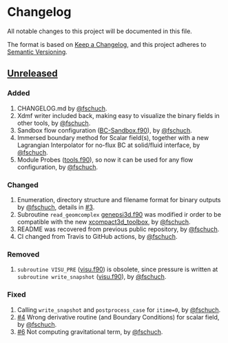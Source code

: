 # Changelog

All notable changes to this project will be documented in this file.

The format is based on [Keep a Changelog](https://keepachangelog.com/en/1.0.0/),
and this project adheres to [Semantic Versioning](https://semver.org/spec/v2.0.0.html).

## [Unreleased]

### Added

1. CHANGELOG.md by [@fschuch](https://github.com/fschuch).
1. Xdmf writer included back, making easy to visualize the binary fields in other tools, by [@fschuch](https://github.com/fschuch).
1. Sandbox flow configuration ([BC-Sandbox.f90](./src/BC-Sandbox.f90)), by [@fschuch](https://github.com/fschuch).
1. Immersed boundary method for Scalar field(s), together with a new Lagrangian Interpolator for no-flux BC at solid/fluid interface, by [@fschuch](https://github.com/fschuch).
1. Module Probes ([tools.f90](./src/tools.f90)), so now it can be used for any flow configuration, by [@fschuch](https://github.com/fschuch).

### Changed

1. Enumeration, directory structure and filename format for binary outputs by [@fschuch](https://github.com/fschuch), details in [#3](https://github.com/fschuch/Xcompact3d/issues/3).
1. Subroutine `read_geomcomplex` [genepsi3d.f90](./src/genepsi3d.f90) was modified ir order to be compatible with the new [xcompact3d_toolbox](https://github.com/fschuch/xcompact3d_toolbox), by [@fschuch](https://github.com/fschuch).
1. README was recovered from previous public repository, by [@fschuch](https://github.com/fschuch).
1. CI changed from Travis to GitHub actions, by [@fschuch](https://github.com/fschuch).

### Removed

1. `subroutine VISU_PRE` ([visu.f90](./src/visu.f90)) is obsolete, since pressure is written at `subroutine write_snapshot` ([visu.f90](./src/visu.f90)), by [@fschuch](https://github.com/fschuch).

### Fixed

1. Calling `write_snapshot` and `postprocess_case` for `itime=0`, by [@fschuch](https://github.com/fschuch).
1. [#4](https://github.com/fschuch/Xcompact3d/issues/4) Wrong derivative routine (and Boundary Conditions) for scalar field, by [@fschuch](https://github.com/fschuch).
1. [#6](https://github.com/fschuch/Xcompact3d/issues/6) Not computing gravitational term, by [@fschuch](https://github.com/fschuch).

[Unreleased]: https://github.com/xcompact3d/Incompact3d/compare/dev...fschuch:master

